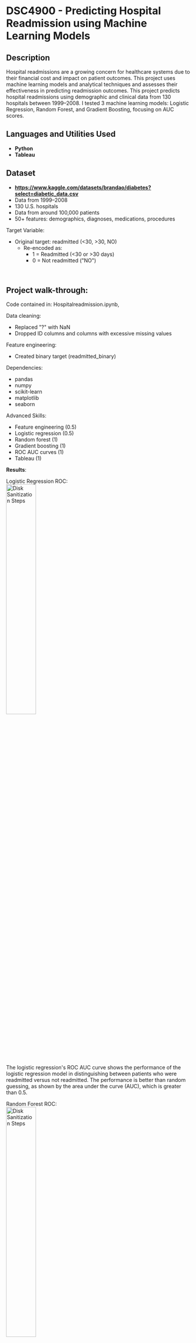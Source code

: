 # DSC4900 - Predicting Hospital Readmission using Machine Learning Models

<h2>Description</h2>
Hospital readmissions are a growing concern for healthcare systems due to their financial cost and impact on patient outcomes. This project uses machine learning models and analytical techniques and assesses their effectiveness in predicting readmission outcomes. This project predicts hospital readmissions using demographic and clinical data from 130 hospitals between 1999–2008. I tested 3 machine learning models: Logistic Regression, Random Forest, and Gradient Boosting, focusing on AUC scores.
<br />


<h2>Languages and Utilities Used</h2>

- <b>Python</b> 
- <b>Tableau</b>

<h2>Dataset</h2>

- <b>https://www.kaggle.com/datasets/brandao/diabetes?select=diabetic_data.csv</b>
- Data from 1999–2008
- 130 U.S. hospitals
- Data from around 100,000 patients
- 50+ features: demographics, diagnoses, medications, procedures

Target Variable: 
- Original target: readmitted (<30, >30, NO) 
  - Re-encoded as: 
    - 1 = Readmitted (<30 or >30 days) 
    - 0 = Not readmitted ("NO")
<br />

<h2>Project walk-through:</h2>

Code contained in: 
Hospitalreadmission.ipynb, 

Data cleaning:
- Replaced "?" with NaN
- Dropped ID columns and columns with excessive missing values

Feature engineering:
- Created binary target (readmitted_binary)

Dependencies: 
- pandas
- numpy
- scikit-learn
- matplotlib
- seaborn

Advanced Skills:
- Feature engineering (0.5)
- Logistic regression (0.5)
- Random forest (1)
- Gradient boosting (1)
- ROC AUC curves (1)
- Tableau (1)

**Results**:

Logistic Regression ROC:  <br/>
<img src="https://i.imgur.com/NpyUnYp.png" height="40%" width="40%" alt="Disk Sanitization Steps"/>

The logistic regression's ROC AUC curve shows the performance of the logistic regression model in distinguishing between patients who were readmitted versus not readmitted. The performance is better than random guessing, as shown by the area under the curve (AUC), which is greater than 0.5.

Random Forest ROC: <br/>
<img src="https://i.imgur.com/ZOG0KEJ.png" height="40%" width="40%" alt="Disk Sanitization Steps"/>

When compared to logistic regression, the random forest model's ROC AUC curve shows better class separation than the logistic regression model with an AUC of 0.69. Initially, some overfitting was detected, which was addressed through hyperparameter tuning, and the final model achieved consistent AUC scores across training and testing datasets.

Gradient Boosting ROC:  <br/>
<img src="https://i.imgur.com/5FpO8p0.png" height="40%" width="40%" alt="Disk Sanitization Steps"/>

Out of all the models tested, Gradient Boosting performed the best. With an average AUC of  0.70

Feature Importance plot:  <br/>
<img src="https://i.imgur.com/LBcmk6H.png" height="80%" width="80%" alt="Disk Sanitization Steps"/>

This feature importance plot shows which patient characteristics had the greatest influence on the Gradient Boosting model’s ability to predict hospital readmissions. Variables such as number_inpatient, dicharge_disposition_id, number_diagnoses, were among the strongest predictors.

- number_inpatient: the number of times a patient has been admitted to the hospital as an inpatient previously. More prior hospitalizations typically indicate worse health status and a higher likelihood of being readmitted.
- discharge_disposition_id: a code representing the type of discharge (e.g., discharged to home, transferred to another hospital, left against medical advice). A higher risk of readmission is linked to specific discharge types, such as being admitted to a nursing home.
- number_diagnoses: the total number of different diagnoses recorded for a patient during their hospital stay. Patients with multiple diagnoses often have more complex health conditions, increasing their chance of readmission.
<br />
</p>

## Conclusion
  
Among the models tested, Gradient Boosting achieved the highest and most consistent performance, with an AUC of 0.70. Random Forest followed closely with an AUC of 0.69 and Logistic Regression is the lowest performing model with an AUC of 0.66. From my feature importance chart, I identified key factors influencing readmission risk, such as prior inpatient admissions, discharge disposition, and the number of diagnoses.  


<!--
 ```diff
- text in red
+ text in green
! text in orange
# text in gray
@@ text in purple (and bold)@@
```
--!>
